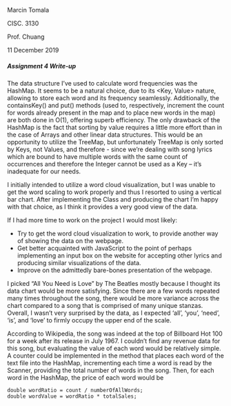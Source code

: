 Marcin Tomala

CISC. 3130

Prof. Chuang

11 December 2019

##### Assignment 4 Write-up

The data structure I’ve used to calculate word frequencies was the HashMap. It seems to be a natural choice, 
due to its <Key, Value> nature, allowing to store each word and its frequency seamlessly. Additionally, 
the containsKey() and put() methods (used to, respectively, increment the count for words already present in 
the map and to place new words in the map) are both done in O(1), offering superb efficiency. The only drawback 
of the HashMap is the fact that sorting by value requires a little more effort than in the case of Arrays and 
other linear data structures. This would be an opportunity to utilize the TreeMap, but unfortunately TreeMap is 
only sorted by Keys, not Values, and therefore - since we’re dealing with song lyrics which are bound to have 
multiple words with the same count of occurrences and therefore the Integer cannot be used as a Key – it’s inadequate for our needs.

I initially intended to utilize a word cloud visualization, but I was unable to get the word scaling to work 
properly and thus I resorted to using a vertical bar chart. After implementing the Class and producing the chart 
I’m happy with that choice, as I think it provides a very good view of the data.

If I had more time to work on the project I would most likely:
-	Try to get the word cloud visualization to work, to provide another way of showing the data on the webpage.
-	Get better acquainted with JavaScript to the point of perhaps implementing an input box on the website for accepting other lyrics and producing similar visualizations of the data.
-	Improve on the admittedly bare-bones presentation of the webpage.

I picked “All You Need is Love” by The Beatles mostly because I thought its data chart would be more satisfying. Since there are a few words repeated many times throughout the song, there would be more variance across the chart compared to a song that is comprised of many unique stanzas. Overall, I wasn’t very surprised by the data, as I expected ‘all’, ‘you’, ‘need’, ‘is’, and ‘love’ to firmly occupy the upper end of the scale. 

According to Wikipedia, the song was indeed at the top of Billboard Hot 100 for a week after its release in July 1967. 
I couldn’t find any revenue data for this song, but evaluating the value of each word would be relatively simple. A counter could be implemented in the method that places each word of the text file into the HashMap, incrementing each time a word is read by the Scanner, providing the total number of words in the song. Then, for each word in the HashMap, the price of each word would be 
```
double wordRatio = count / numberOfAllWords;
double wordValue = wordRatio * totalSales;
```
